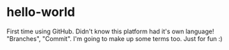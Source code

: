 # hello-world

First time using GitHub. Didn't know this platform had it's own language! "Branches", "Commit". I'm going to make up some terms too. Just for fun :) 
